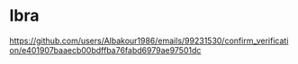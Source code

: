 # Ibra
 https://github.com/users/Albakour1986/emails/99231530/confirm_verification/e401907baaecb00bdffba76fabd6979ae97501dc
